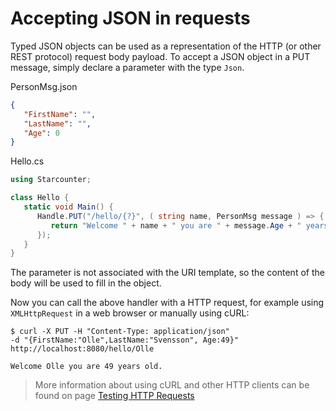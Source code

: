 # Accepting JSON in requests

Typed JSON objects can be used as a representation of the HTTP (or other REST protocol) request body payload. To accept a JSON object in a PUT message, simply declare a parameter with the type `Json`.

<div class="code-name">PersonMsg.json</div>

```json
{
   "FirstName": "",
   "LastName": "",
   "Age": 0
}
```

<div class="code-name">Hello.cs</div>

```cs
using Starcounter;

class Hello {
   static void Main() {
      Handle.PUT("/hello/{?}", ( string name, PersonMsg message ) => {
         return "Welcome " + name + " you are " + message.Age + " years old.";
      });         
   }
}
```

The parameter is not associated with the URI template, so the content of the body will be used to fill in the object.

Now you can call the above handler with a HTTP request, for example using `XMLHttpRequest` in a web browser or manually using cURL:

```
$ curl -X PUT -H "Content-Type: application/json" 
-d "{FirstName:"Olle",LastName:"Svensson", Age:49}" 
http://localhost:8080/hello/Olle

Welcome Olle you are 49 years old.
```

> More information about using cURL and other HTTP clients can be found on page [Testing HTTP Requests](/guides/tools/testing-http-requests/)